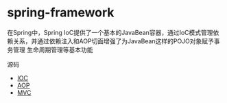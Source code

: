 #   spring-framework


在Spring中，Spring IoC提供了一个基本的JavaBean容器，通过IoC模式管理依赖关系，并通过依赖注入和AOP切面增强了为JavaBean这样的POJO对象赋予事务管理
生命周期管理等基本功能

源码

-   [IOC](001/README.md)
-   [AOP](002/README.md)
-   [MVC](003/README.md)